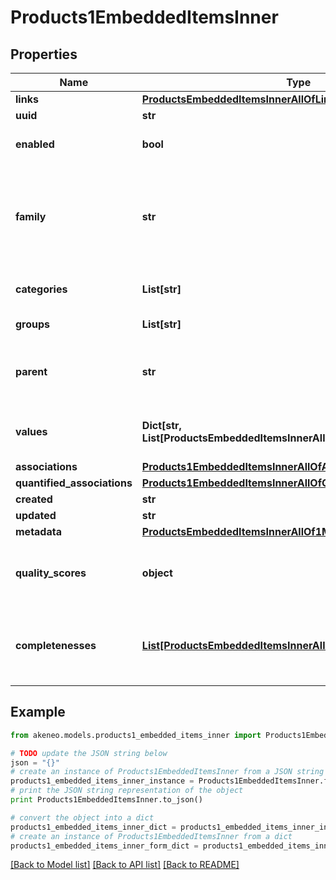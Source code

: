 # Products1EmbeddedItemsInner


## Properties
Name | Type | Description | Notes
------------ | ------------- | ------------- | -------------
**links** | [**ProductsEmbeddedItemsInnerAllOfLinks**](ProductsEmbeddedItemsInnerAllOfLinks.md) |  | [optional] 
**uuid** | **str** | Product uuid | [optional] 
**enabled** | **bool** | Whether the product is enabled | [optional] [default to True]
**family** | **str** | &lt;a href&#x3D;&#39;api-reference.html#Family&#39;&gt;Family&lt;/a&gt; code from which the product inherits its attributes and attributes requirements. | [optional] [default to 'null only in the case of a non variant product']
**categories** | **List[str]** | Codes of the &lt;a href&#x3D;&#39;api-reference.html#Category&#39;&gt;categories&lt;/a&gt; in which the product is classified | [optional] 
**groups** | **List[str]** | Codes of the groups to which the product belong | [optional] 
**parent** | **str** | Code of the parent &lt;a href&#x3D;&#39;api-reference.html#Productmodel&#39;&gt;product model&lt;/a&gt; when the product is a variant (only available since the 2.0). This parent can be modified since the 2.3. | [optional] [default to 'null']
**values** | **Dict[str, List[ProductsEmbeddedItemsInnerAllOf1ValuesValueInner]]** | Product attributes values, see &lt;a href&#x3D;&#39;/concepts/products.html#focus-on-the-product-values&#39;&gt;Product values&lt;/a&gt; section for more details | [optional] 
**associations** | [**Products1EmbeddedItemsInnerAllOfAssociations**](Products1EmbeddedItemsInnerAllOfAssociations.md) |  | [optional] 
**quantified_associations** | [**Products1EmbeddedItemsInnerAllOfQuantifiedAssociations**](Products1EmbeddedItemsInnerAllOfQuantifiedAssociations.md) |  | [optional] 
**created** | **str** | Date of creation | [optional] 
**updated** | **str** | Date of the last update | [optional] 
**metadata** | [**ProductsEmbeddedItemsInnerAllOf1Metadata**](ProductsEmbeddedItemsInnerAllOf1Metadata.md) |  | [optional] 
**quality_scores** | **object** | Product quality scores for each channel/locale combination (only available since the 5.0 and when the \&quot;with_quality_scores\&quot; query parameter is set to \&quot;true\&quot;) | [optional] 
**completenesses** | [**List[ProductsEmbeddedItemsInnerAllOf1CompletenessesInner]**](ProductsEmbeddedItemsInnerAllOf1CompletenessesInner.md) | Product completenesses for each channel/locale combination (only available since the 7.0 version, and when the \&quot;with_completenesses\&quot; query parameter is set to \&quot;true\&quot;) | [optional] 

## Example

```python
from akeneo.models.products1_embedded_items_inner import Products1EmbeddedItemsInner

# TODO update the JSON string below
json = "{}"
# create an instance of Products1EmbeddedItemsInner from a JSON string
products1_embedded_items_inner_instance = Products1EmbeddedItemsInner.from_json(json)
# print the JSON string representation of the object
print Products1EmbeddedItemsInner.to_json()

# convert the object into a dict
products1_embedded_items_inner_dict = products1_embedded_items_inner_instance.to_dict()
# create an instance of Products1EmbeddedItemsInner from a dict
products1_embedded_items_inner_form_dict = products1_embedded_items_inner.from_dict(products1_embedded_items_inner_dict)
```
[[Back to Model list]](../README.md#documentation-for-models) [[Back to API list]](../README.md#documentation-for-api-endpoints) [[Back to README]](../README.md)


